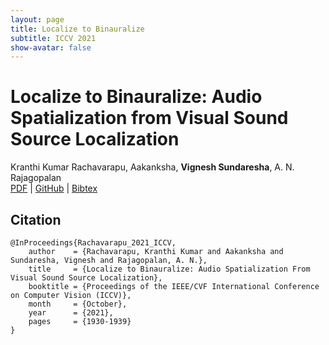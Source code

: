 ```yaml
---
layout: page
title: Localize to Binauralize
subtitle: ICCV 2021
show-avatar: false
---
```


# Localize to Binauralize: Audio Spatialization from Visual Sound Source Localization
Kranthi Kumar Rachavarapu, Aakanksha, **Vignesh Sundaresha**, A. N. Rajagopalan  
[PDF](https://openaccess.thecvf.com/content/ICCV2021/html/Rachavarapu_Localize_to_Binauralize_Audio_Spatialization_From_Visual_Sound_Source_Localization_ICCV_2021_paper.html) | [GitHub](https://github.com/KranthiKumarR/Localize-to-Binauralize) | [Bibtex](#citation)

## Citation
<pre><code>@InProceedings{Rachavarapu_2021_ICCV,
    author    = {Rachavarapu, Kranthi Kumar and Aakanksha and Sundaresha, Vignesh and Rajagopalan, A. N.},
    title     = {Localize to Binauralize: Audio Spatialization From Visual Sound Source Localization},
    booktitle = {Proceedings of the IEEE/CVF International Conference on Computer Vision (ICCV)},
    month     = {October},
    year      = {2021},
    pages     = {1930-1939}
}
</code></pre>
